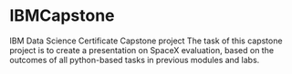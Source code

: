 # IBMCapstone
IBM Data Science Certificate Capstone project
The task of this capstone project is to create a presentation  on SpaceX evaluation, based on the outcomes of all python-based tasks in previous modules and labs. 

